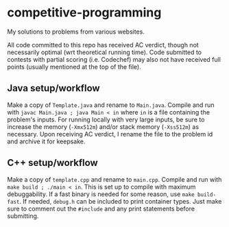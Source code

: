 # competitive-programming

My solutions to problems from various websites.

All code committed to this repo has received AC verdict, though not necessarily
optimal (wrt theoretical running time). Code submitted to contests with partial
scoring (i.e. Codechef) may also not have received full points (usually
mentioned at the top of the file).

## Java setup/workflow

Make a copy of `Template.java` and rename to `Main.java`. Compile and run with
`javac Main.java ; java Main < in` where `in` is a file containing the
problem's inputs. For running locally with very large inputs, be sure to
increase the memory (`-Xmx512m`) and/or stack memory (`-Xss512m`) as necessary.
Upon receiving AC verdict, I rename the file to the problem id and archive it
for keepsake.

## C++ setup/workflow

Make a copy of `template.cpp` and rename to `main.cpp`. Compile and run with
`make build ; ./main < in`. This is set up to compile with maximum
debuggability. If a fast binary is needed for some reason, use
`make build-fast`. If needed, `debug.h` can be included to print container
types. Just make sure to comment out the `#include` and any print statements
before submitting.
